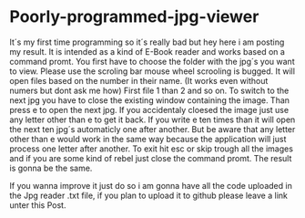 # Poorly-programmed-jpg-viewer
It´s my first time programming so it´s really bad but hey here i am posting my result.
It is intended as a kind of E-Book reader and works based on a command promt.
You first have to choose the folder with the jpg´s you want to view.
Please use the scroling bar mouse wheel scrooling is bugged.
It will open files based on the number in their name. (It works even without numers but dont ask me how)
First file 1 than 2 and so on.
To switch to the next jpg you have to close the existing window containing the image.
Than press e to open the next jpg. If you accidentaly cloesed the image just use any letter other than e to get it back.
If you write e ten times than it will open the next ten jpg´s automaticly one after another.
But be aware that any letter other than e would work in the same way because the application will just process one letter after another.
To exit hit esc or skip trough all the images and if you are some kind of rebel just close the command promt.
The result is gonna be the same.

If you wanna improve it just do so i am gonna have all the code uploaded in the Jpg reader .txt file, if you plan to upload it to github please leave a link unter this Post.
